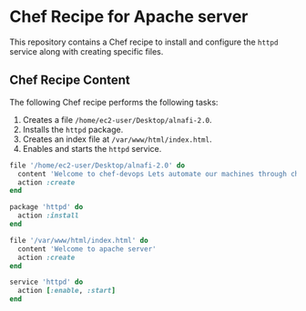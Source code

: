 # Chef Recipe for Apache server

This repository contains a Chef recipe to install and configure the `httpd` service along with creating specific files.

## Chef Recipe Content

The following Chef recipe performs the following tasks:
1. Creates a file `/home/ec2-user/Desktop/alnafi-2.0`.
2. Installs the `httpd` package.
3. Creates an index file at `/var/www/html/index.html`.
4. Enables and starts the `httpd` service.

```ruby
file '/home/ec2-user/Desktop/alnafi-2.0' do
  content 'Welcome to chef-devops Lets automate our machines through chef'
  action :create
end

package 'httpd' do
  action :install
end

file '/var/www/html/index.html' do
  content 'Welcome to apache server'
  action :create
end

service 'httpd' do
  action [:enable, :start]
end


